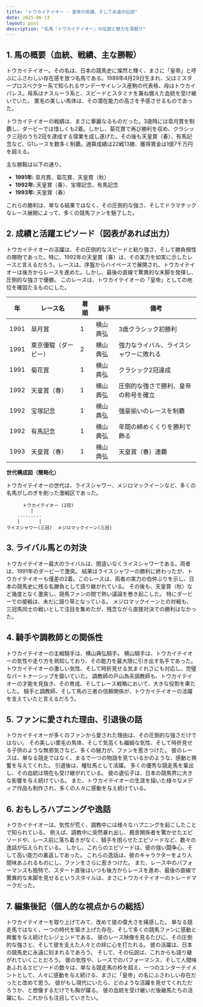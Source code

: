 ```yaml
---
title: "トウカイテイオー - 皇帝の系譜、そして永遠の伝説"
date: 2025-06-13
layout: post
description: "名馬『トウカイテイオー』の伝説と魅力を深堀り"
---
```


## 1. 馬の概要（血統、戦績、主な勝鞍）

トウカイテイオー。その名は、日本の競馬史に燦然と輝く、まさに「皇帝」と呼ぶにふさわしい存在感を放つ名馬である。1989年4月29日生まれ、父はミスタープロスペクター系で知られるサンデーサイレンス産駒の代表格、母はトウカイパレス。母系はナスルーラ系と、スピードとスタミナを兼ね備えた血統を受け継いでいた。  栗毛の美しい馬体は、その潜在能力の高さを予感させるものであった。

トウカイテイオーの戦績は、まさに華麗なるものだった。3歳時には皐月賞を制覇し、ダービーでは惜しくも2着。しかし、菊花賞で再び勝利を収め、クラシック三冠のうち2冠を達成する偉業を成し遂げた。その後も天皇賞（春）、有馬記念など、G1レースを数多く制覇。通算成績は22戦13勝、獲得賞金は1億7千万円を超える。  

主な勝鞍は以下の通り。

* **1991年:** 皐月賞、菊花賞、天皇賞（秋）
* **1992年:** 天皇賞（春）、宝塚記念、有馬記念
* **1993年:** 天皇賞（春）


これらの勝利は、単なる結果ではなく、その圧倒的な強さ、そしてドラマチックなレース展開によって、多くの競馬ファンを魅了した。


## 2. 成績と活躍エピソード（図表があれば出力）

トウカイテイオーの活躍は、その圧倒的なスピードと粘り強さ、そして勝負根性の賜物であった。特に、1992年の天皇賞（春）は、その実力を如実に示したレースと言えるだろう。レースは、序盤からハイペースで展開され、トウカイテイオーは後方からレースを進めた。しかし、最後の直線で驚異的な末脚を発揮し、圧倒的な強さで優勝。  このレースは、トウカイテイオーの「皇帝」としての地位を確固たるものにした。

| 年 | レース名          | 着順 | 騎手       | 備考                                         |
|---|-----------------|-----|------------|---------------------------------------------|
| 1991 | 皐月賞            | 1   | 横山典弘     | 3歳クラシック初勝利                         |
| 1991 | 東京優駿（ダービー）| 2   | 横山典弘     | 強力なライバル、ライスシャワーに敗れる             |
| 1991 | 菊花賞            | 1   | 横山典弘     | クラシック2冠達成                             |
| 1992 | 天皇賞（春）      | 1   | 横山典弘     | 圧倒的な強さで勝利、皇帝の称号を確立           |
| 1992 | 宝塚記念          | 1   | 横山典弘     | 強豪揃いのレースを制覇                       |
| 1992 | 有馬記念          | 1   | 横山典弘     | 年間の締めくくりを勝利で飾る                   |
| 1993 | 天皇賞（春）      | 1   | 横山典弘     | 天皇賞（春）連覇                             |


**世代構成図（簡略化）**

トウカイテイオーの世代は、ライスシャワー、メジロマックイーンなど、多くの名馬がしのぎを削った激戦区であった。

```
      トウカイテイオー (2冠)
         |
    ---------
    |       |
ライスシャワー(三冠)  メジロマックイーン(三冠)
```


## 3. ライバル馬との対決

トウカイテイオー最大のライバルは、間違いなくライスシャワーである。両者は、1991年のダービーで激突。  結果はライスシャワーの勝利に終わったが、トウカイテイオーも僅差の2着。このレースは、両者の実力の伯仲ぶりを示し、日本の競馬史に残る名勝負として語り継がれている。  その後も、天皇賞（秋）など幾度となく激突し、競馬ファンの間で熱い議論を巻き起こした。  特にダービーでの接戦は、未だに語り草となっている。  メジロマックイーンとの対戦も、三冠馬同士の戦いとして注目を集めたが、残念ながら直接対決での勝利はなかった。


## 4. 騎手や調教師との関係性

トウカイテイオーの主戦騎手は、横山典弘騎手。  横山騎手は、トウカイテイオーの気性や走り方を熟知しており、その能力を最大限に引き出す名手であった。  トウカイテイオーの激しい気性、そして時折見せる気まぐれさにも対応し、完璧なパートナーシップを築いていた。  調教師の戸山為夫調教師も、トウカイテイオーの才能を見抜き、その育成、そしてレース戦略において、大きな役割を果たした。  騎手と調教師、そして馬の三者の信頼関係が、トウカイテイオーの活躍を支えていたと言えるだろう。


## 5. ファンに愛された理由、引退後の話

トウカイテイオーが多くのファンから愛された理由は、その圧倒的な強さだけではない。  その美しい栗毛の馬体、そして気高くも繊細な気性、そして時折見せる子供のような無邪気さなど、多くの魅力が、ファンを惹きつけた。  彼のレースは、単なる競走ではなく、まるで一つの物語を見ているかのような、感動と興奮を与えてくれた。  引退後は、種牡馬として活躍。  多くの優秀な競走馬を輩出し、その血統は現在も受け継がれている。  彼の遺伝子は、日本の競馬界に大きな影響を与え続けている。  また、トウカイテイオーの生涯を描いた様々なメディア作品も制作され、多くの人々に感動を与え続けている。


## 6. おもしろハプニングや逸話

トウカイテイオーは、気性が荒く、調教中には様々なハプニングを起こしたことで知られている。  例えば、調教中に突然暴れ出し、厩舎関係者を驚かせたエピソードや、レース前に落ち着きがなく、騎手を困らせたエピソードなど、数々の逸話が伝えられている。  しかし、これらのエピソードは、彼の強い闘争心、そして高い能力の裏返しであった。  これらの逸話は、彼のキャラクターをより人間味あふれるものにし、ファンをさらに惹きつけた。  また、レース中のパフォーマンスも独特で、スタート直後はいつも後方からレースを進め、最後の直線で驚異的な末脚を見せるというスタイルは、まさにトウカイテイオーのトレードマークだった。


## 7. 編集後記（個人的な視点からの総括）

トウカイテイオーを取り上げてみて、改めて彼の偉大さを痛感した。  単なる競走馬ではなく、一つの時代を築き上げた存在、そして多くの競馬ファンに感動と興奮を与え続けたレジェンドである。  彼のレース映像を見るたびに、その圧倒的な強さと、そして彼を支えた人々との絆に心を打たれる。  彼の活躍は、日本の競馬史に永遠に刻まれるであろう。  そして、その伝説は、これからも語り継がれていくことだろう。  彼の気性や、レースでのパフォーマンス、そして人間味あふれるエピソードの数々は、単なる競走馬の枠を超え、一つのエンターテイメントとして、人々に感動を与え続ける、まさに「皇帝」の名にふさわしい存在だったと改めて思う。  彼がもし現代にいたら、どのような活躍を見せてくれただろうか、と想像するだけでも胸が躍る。  彼の血統を受け継いだ後継馬たちの活躍にも、これからも注目していきたい。
